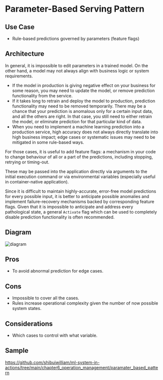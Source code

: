 # Parameter-Based Serving Pattern

## Use Case

- Rule-based predictions governed by parameters (feature flags)

## Architecture

In general, it is impossible to edit parameters in a trained model. On the other hand, a
model may not always align with business logic or system requirements.

- If the model in production is giving negative effect on your business for some reason,
  you may need to update the model, or remove prediction functionality from the service.
- If it takes long to retrain and deploy the model to production, prediction
  functionality may need to be removed temporarily. There may be a chance that your
  prediction is anomalous only for a certain input data, and all the others are right.
  In that case, you still need to either retrain the model, or eliminate prediction for
  that particular kind of data.
- When you need to implement a machine learning prediction into a production service,
  high accuracy does not always directly translate into high business impact; edge cases
  or systematic issues may need to be mitigated in some rule-based ways.<br>

For those cases, it is useful to add feature flags: a mechanism in your code to change
behaviour of all or a part of the predictions, including stopping, retrying or
timing-out.

These may be passed into the application directly via arguments to the initial execution
command or via environmental variables (especially useful in container-native
application).

Since it is difficult to maintain highly-accurate, error-free model predictions for
every possible input, it is better to anticipate possible anomalies and implement
failure-recovery mechanisms backed by corresponding feature flags. Given that it is
impossible to anticipate and address every pathological state, a general `Activate` flag
which can be used to completely disable prediction functionality is often recommended.

## Diagram

![diagram](diagram.png)

## Pros

- To avoid abnormal prediction for edge cases.

## Cons

- Impossible to cover all the cases.
- Rules increase operational complexity given the number of now possible system states.

## Considerations

- Which cases to control with what variable.

## Sample

https://github.com/shibuiwilliam/ml-system-in-actions/tree/main/chapter6_operation_management/paramater_based_pattern

